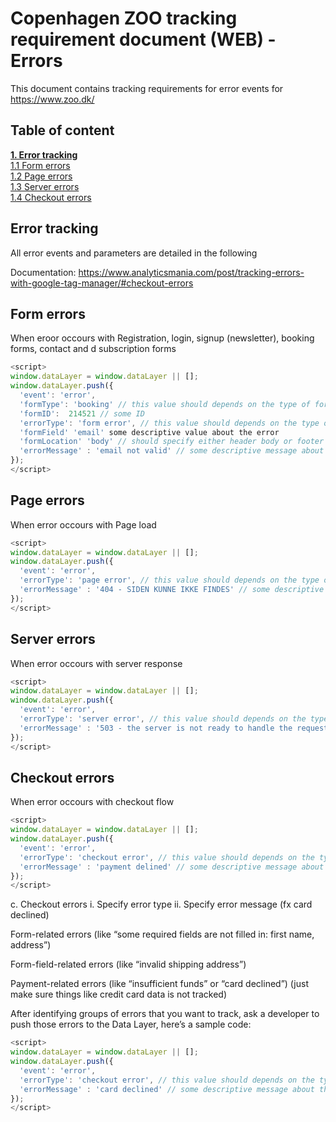 # Copenhagen ZOO tracking requirement document (WEB) - Errors
This document contains tracking requirements for error events for https://www.zoo.dk/

## Table of content
[**1. Error tracking**](#error-tracking) <br/>
[1.1 Form errors](#form-errors) <br/>
[1.2 Page errors](#page-errors) <br/>
[1.3 Server errors](#server-errors) <br/>
[1.4 Checkout errors](#checkout-errors) <br/>


## Error tracking
All error events and parameters are detailed in the following

Documentation: https://www.analyticsmania.com/post/tracking-errors-with-google-tag-manager/#checkout-errors

## Form errors
When eroor occours with Registration, login, signup (newsletter), booking forms, contact and d subscription forms

````javascript
<script>
window.dataLayer = window.dataLayer || [];
window.dataLayer.push({
  'event': 'error',
  'formType': 'booking' // this value should depends on the type of form, e.g Registration, contact etc. 
  'formID':  214521 // some ID
  'errorType': 'form error', // this value should depends on the type of error, e.g. form error, checkout error, etc.
  'formField' 'email' some descriptive value about the error
  'formLocation' 'body' // should specify either header body or footer  
  'errorMessage' : 'email not valid' // some descriptive message about the error
});
</script>
````

## Page errors
When error occours with Page load 

````javascript
<script>
window.dataLayer = window.dataLayer || [];
window.dataLayer.push({
  'event': 'error',
  'errorType': 'page error', // this value should depends on the type of error, e.g. form error, checkout error, etc.
  'errorMessage' : '404 - SIDEN KUNNE IKKE FINDES' // some descriptive message about the error
});
</script>
````

## Server errors
When error occours with server response 

````javascript
<script>
window.dataLayer = window.dataLayer || [];
window.dataLayer.push({
  'event': 'error',
  'errorType': 'server error', // this value should depends on the type of error, e.g. form error, checkout error, etc.
  'errorMessage' : '503 - the server is not ready to handle the request.' // some descriptive message about the error
});
</script>
````

##  Checkout errors
When error occours with checkout flow  

````javascript
<script>
window.dataLayer = window.dataLayer || [];
window.dataLayer.push({
  'event': 'error',
  'errorType': 'checkout error', // this value should depends on the type of error, e.g. form error, checkout error, etc.
  'errorMessage' : 'payment delined' // some descriptive message about the error eg. payment cancelled,  
});
</script>
````

c.	Checkout errors 
i.	Specify error type 
ii.	Specify error message (fx card declined)


Form-related errors (like “some required fields are not filled in: first name, address”)

Form-field-related errors (like “invalid shipping address”)

Payment-related errors (like “insufficient funds” or “card declined”) (just make sure things like credit card data is not tracked)

After identifying groups of errors that you want to track, ask a developer to push those errors to the Data Layer, here’s a sample code:

````javascript
<script>
window.dataLayer = window.dataLayer || [];
window.dataLayer.push({
  'event': 'error',
  'errorType': 'checkout error', // this value should depends on the type of error, e.g. form error, checkout error, etc.
  'errorMessage' : 'card declined' // some descriptive message about the error
});
</script>
````
